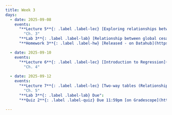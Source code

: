 ```yaml
---
title: Week 3
days:
  - date: 2025-09-08
    events:
      "**Lecture 5**{: .label .label-lec} [Exploring relationships between two variables](https://ph142-ucb.github.io/fa25/src/lec/Lec5_Exploring-relationships.html)":
        "Ch. 3"
      "**Lab 3**{: .label .label-lab} [Relationship between global cesarean rates and GDP](https://publichealth.datahub.berkeley.edu/hub/user-redirect/git-pull?repo=https%3A%2F%2Fgithub.com%2Fph142-ucb%2Fph142-fa25&urlpath=rstudio%2F&branch=main) - Released":
      "**Homework 3**{: .label .label-hw} [Released - on Datahub](https://publichealth.datahub.berkeley.edu/hub/user-redirect/git-pull?repo=https%3A%2F%2Fgithub.com%2Fph142-ucb%2Fph142-fa25&urlpath=rstudio%2F&branch=main)":

  - date: 2025-09-10
    events:
      "**Lecture 6**{: .label .label-lec} [Introduction to Regression](https://ph142-ucb.github.io/fa25/src/lec/Lec06_Intro-to-regression.html)": 
        "Ch. 4"
      
  - date: 2025-09-12
    events:
      "**Lecture 7**{: .label .label-lec} [Two-way tables (Relationships between two categorical variables)](https://ph142-ucb.github.io/fa25/src/lec/Lec7_Two-way-tables.html)":
        "Ch. 5"
      "**Lab 3**{: .label .label-lab} Due":
      "**Quiz 2**{: .label .label-quiz} Due 11:59pm [on Gradescope](https://www.gradescope.com/courses/833518)":
      
---
```

